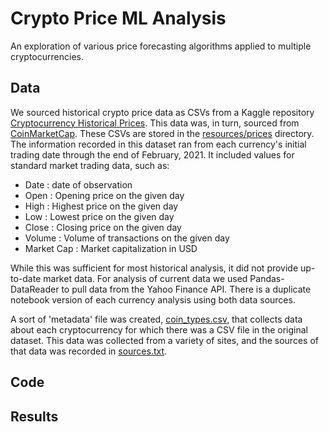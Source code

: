 # Crypto Price ML Analysis
An exploration of various price forecasting algorithms applied to multiple cryptocurrencies.

## Data
We sourced historical crypto price data as CSVs from a Kaggle repository [Cryptocurrency Historical Prices](https://www.kaggle.com/sudalairajkumar/cryptocurrencypricehistory). This data was, in turn, sourced from [CoinMarketCap](https://coinmarketcap.com/). These CSVs are stored in the [resources/prices](resources/prices) directory. The information recorded in this dataset ran from each currency's initial trading date through the end of February, 2021. It included values for standard market trading data, such as:
- Date : date of observation
- Open : Opening price on the given day
- High : Highest price on the given day
- Low : Lowest price on the given day
- Close : Closing price on the given day
- Volume : Volume of transactions on the given day
- Market Cap : Market capitalization in USD

While this was sufficient for most historical analysis, it did not provide up-to-date market data. For analysis of current data we used Pandas-DataReader to pull data from the Yahoo Finance API. There is a duplicate notebook version of each currency analysis using both data sources.

A sort of 'metadata' file was created, [coin_types.csv](resources/coin_types.csv), that collects data about each cryptocurrency for which there was a CSV file in the original dataset. This data was collected from a variety of sites, and the sources of that data was recorded in [sources.txt](notes/sources.txt).

## Code



## Results